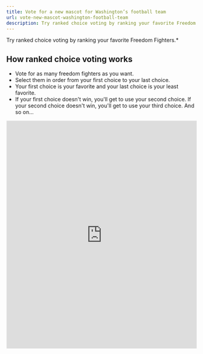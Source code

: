```yaml
---
title: Vote for a new mascot for Washington’s football team
url: vote-new-mascot-washington-football-team
description: Try ranked choice voting by ranking your favorite Freedom Fighter.
---
```

Try ranked choice voting by ranking your favorite Freedom Fighters.*

## How ranked choice voting works

* Vote for as many freedom fighters as you want.
* Select them in order from your first choice to your last choice.
* Your first choice is your favorite and your last choice is your least favorite.
* If your first choice doesn't win, you'll get to use your second choice. If your second choice doesn't win, you'll get to use your third choice. And so on...

<div style="position:relative;overflow:hidden;padding-top:120%;"><iframe src="https://rankit.vote/vote/OaBFwacISlWK6UT7qfzc" style="border:1px solid #f1f1f1;position: absolute;top: 0;left: 0;width: 100%;height: 100%;" name="myiFrame" scrolling="yes" frameborder="1" marginheight="0px" marginwidth="0px" allowfullscreen></iframe></div>
